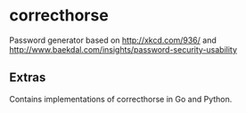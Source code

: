 correcthorse
============

Password generator based on http://xkcd.com/936/ and http://www.baekdal.com/insights/password-security-usability

## Extras

Contains implementations of correcthorse in Go and Python.
